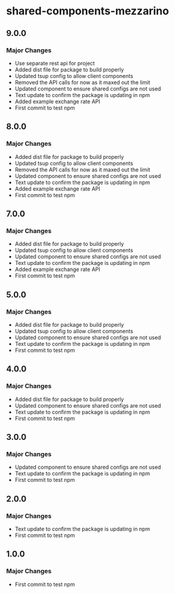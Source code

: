 # shared-components-mezzarino

## 9.0.0

### Major Changes

- Use separate rest api for project
- Added dist file for package to build properly
- Updated tsup config to allow client components
- Removed the API calls for now as it maxed out the limit
- Updated component to ensure shared configs are not used
- Text update to confirm the package is updating in npm
- Added example exchange rate API
- First commit to test npm

## 8.0.0

### Major Changes

- Added dist file for package to build properly
- Updated tsup config to allow client components
- Removed the API calls for now as it maxed out the limit
- Updated component to ensure shared configs are not used
- Text update to confirm the package is updating in npm
- Added example exchange rate API
- First commit to test npm

## 7.0.0

### Major Changes

- Added dist file for package to build properly
- Updated tsup config to allow client components
- Updated component to ensure shared configs are not used
- Text update to confirm the package is updating in npm
- Added example exchange rate API
- First commit to test npm

## 5.0.0

### Major Changes

- Added dist file for package to build properly
- Updated tsup config to allow client components
- Updated component to ensure shared configs are not used
- Text update to confirm the package is updating in npm
- First commit to test npm

## 4.0.0

### Major Changes

- Added dist file for package to build properly
- Updated component to ensure shared configs are not used
- Text update to confirm the package is updating in npm
- First commit to test npm

## 3.0.0

### Major Changes

- Updated component to ensure shared configs are not used
- Text update to confirm the package is updating in npm
- First commit to test npm

## 2.0.0

### Major Changes

- Text update to confirm the package is updating in npm
- First commit to test npm

## 1.0.0

### Major Changes

- First commit to test npm
